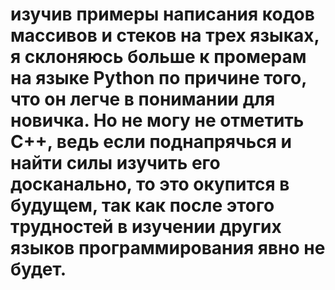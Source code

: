 # изучив примеры написания кодов массивов и стеков на трех языках, я склоняюсь больше к промерам на языке Python по причине того, что он легче в понимании для новичка. Но не могу не отметить C++, ведь если поднапрячься и найти силы изучить его досканально, то это окупится в будущем, так как после этого трудностей в изучении других языков программирования явно не будет.
